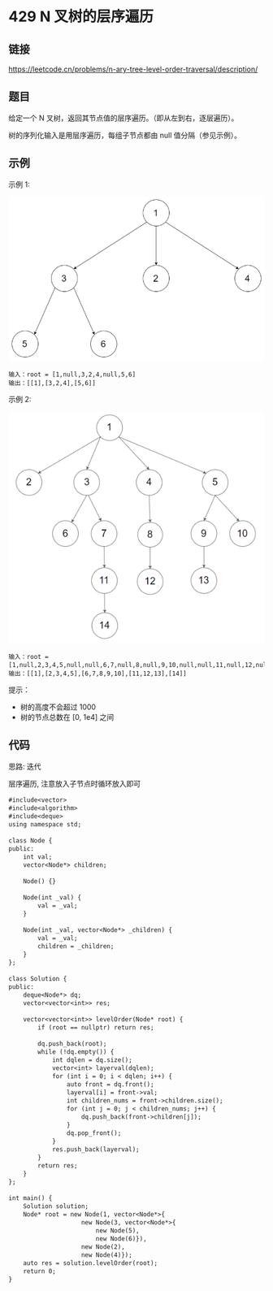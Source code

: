 # 429 N 叉树的层序遍历
## 链接
https://leetcode.cn/problems/n-ary-tree-level-order-traversal/description/

## 题目 
给定一个 N 叉树，返回其节点值的层序遍历。（即从左到右，逐层遍历）。

树的序列化输入是用层序遍历，每组子节点都由 null 值分隔（参见示例）。

## 示例
示例 1:

![](img/8example1.png)
```
输入：root = [1,null,3,2,4,null,5,6]
输出：[[1],[3,2,4],[5,6]]
```
示例 2:

![](img/8example2.png)
```
输入：root = [1,null,2,3,4,5,null,null,6,7,null,8,null,9,10,null,null,11,null,12,null,13,null,null,14]
输出：[[1],[2,3,4,5],[6,7,8,9,10],[11,12,13],[14]]
```

提示：

- 树的高度不会超过 1000
- 树的节点总数在 [0, 1e4] 之间

## 代码
思路: 迭代

层序遍历, 注意放入子节点时循环放入即可

```
#include<vector>
#include<algorithm>
#include<deque>
using namespace std;

class Node {
public:
    int val;
    vector<Node*> children;

    Node() {}

    Node(int _val) {
        val = _val;
    }

    Node(int _val, vector<Node*> _children) {
        val = _val;
        children = _children;
    }
};
    
class Solution {
public:
    deque<Node*> dq;
    vector<vector<int>> res;
    
    vector<vector<int>> levelOrder(Node* root) {
        if (root == nullptr) return res;
        
        dq.push_back(root);
        while (!dq.empty()) {
            int dqlen = dq.size();
            vector<int> layerval(dqlen);
            for (int i = 0; i < dqlen; i++) {
                auto front = dq.front();
                layerval[i] = front->val;
                int children_nums = front->children.size();
                for (int j = 0; j < children_nums; j++) {
                    dq.push_back(front->children[j]);
                }
                dq.pop_front();
            }
            res.push_back(layerval);
        }
        return res;
    }
};

int main() {
    Solution solution;
    Node* root = new Node(1, vector<Node*>{
                    new Node(3, vector<Node*>{
                        new Node(5),
                        new Node(6)}),
                    new Node(2),
                    new Node(4)});
    auto res = solution.levelOrder(root);
    return 0;
}
```
